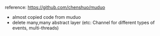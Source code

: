 reference: https://github.com/chenshuo/muduo
- almost copied code from muduo
- delete many,many abstract layer (etc: Channel for different types of events, multi-threads)  